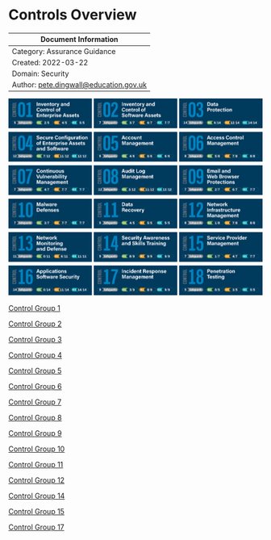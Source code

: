 # Controls Overview

| Document Information |
------------------------|
| Category: Assurance Guidance |
| Created: 2022-03-22 |
| Domain: Security |
| Author: pete.dingwall@education.gov.uk |

![Controls Overview](../Assurance/Images/Controls-V8-Grid-With-Safeguards.png)

[Control Group 1](../Assurance/ASU-CTG001-CIS-Control-Group1-Inventory_and_Control_of_Enterprise_Assets.md)

[Control Group 2](../Assurance/ASU-CTG002-CIS-Control-Group2.md)

[Control Group 3](../Assurance/ASU-CTG003-CIS-Control-Group3.md)

[Control Group 4](../Assurance/ASU-CTG004-CIS-Control-Group4.md)

[Control Group 5](../Assurance/ASU-CTG005-CIS-Control-Group5.md)

[Control Group 6](../Assurance/ASU-CTG006-CIS-Control-Group6.md)

[Control Group 7](../Assurance/ASU-CTG007-CIS-Control-Group7.md)

[Control Group 8](../Assurance/ASU-CTG008-CIS-Control-Group8.md)

[Control Group 9](../Assurance/ASU-CTG009-CIS-Control-Group9.md)

[Control Group 10](../Assurance/ASU-CTG010-CIS-Control-Group10.md)

[Control Group 11](../Assurance/ASU-CTG011-CIS-Control-Group11.md)

[Control Group 12](../Assurance/ASU-CTG012-CIS-Control-Group12.md)

[Control Group 14](../Assurance/ASU-CTG014-CIS-Control-Group14.md)

[Control Group 15](../Assurance/ASU-CTG015-CIS-Control-Group15.md)

[Control Group 17](../Assurance/ASU-CTG017-CIS-Control-Group17.md)
